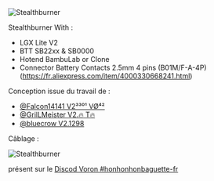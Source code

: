 <picture>
 <img alt="Stealthburner" src="images/Image000.png">
</picture>

Stealthburner With :
 - LGX Lite V2
 - BTT SB22xx & SB0000
 - Hotend BambuLab or Clone
 - Connector Battery Contacts 2.5mm 4 pins (B01M/F-A-4P) (https://fr.aliexpress.com/item/4000330668241.html)

Conception issue du travail de :
 - [@Falcon14141 V2³³⁰¹ VØ⁴²](https://discord.com/channels/460117602945990666/500407802414628876)
 - [@GrilLMeister V2.🔥 T🔥](https://discord.com/channels/460117602945990666/500407802414628876)
 - [@bluecrow V2.1298](https://discord.com/channels/460117602945990666/500407802414628876)

Câblage : 

<picture>
 <img alt="Stealthburner" src="images/Wiring_SB2240.png">
</picture>

présent sur le [Discod Voron #honhonhonbaguette-fr](https://discord.com/channels/460117602945990666/500407802414628876)
